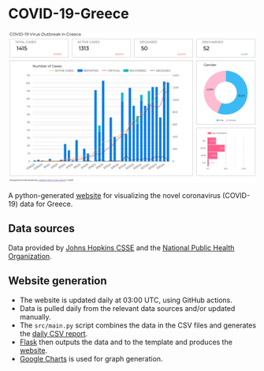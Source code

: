 # COVID-19-Greece

[![Preview](/splash.png)](https://trinityyi.github.io/COVID-19-Greece/)

A python-generated [website](https://trinityyi.github.io/COVID-19-Greece/) for visualizing the novel coronavirus (COVID-19) data for Greece.

## Data sources

Data provided by [Johns Hopkins CSSE](https://github.com/CSSEGISandData/COVID-19/tree/a4ccce6f44b175d304ad18fb88fe479bc76b2584) and the [National Public Health Organization](https://eody.gov.gr/en/).

## Website generation

- The website is updated daily at 03:00 UTC, using GitHub actions.
- Data is pulled daily from the relevant data sources and/or updated manually.
- The `src/main.py` script combines the data in the CSV files and generates the [daily CSV report](/time_series_data_grc.csv).
- [Flask](https://flask.palletsprojects.com/en/1.1.x/) then outputs the data and to the template and produces the [website](https://trinityyi.github.io/COVID-19-Greece/).
- [Google Charts](https://developers.google.com/chart/interactive/docs) is used for graph generation.
